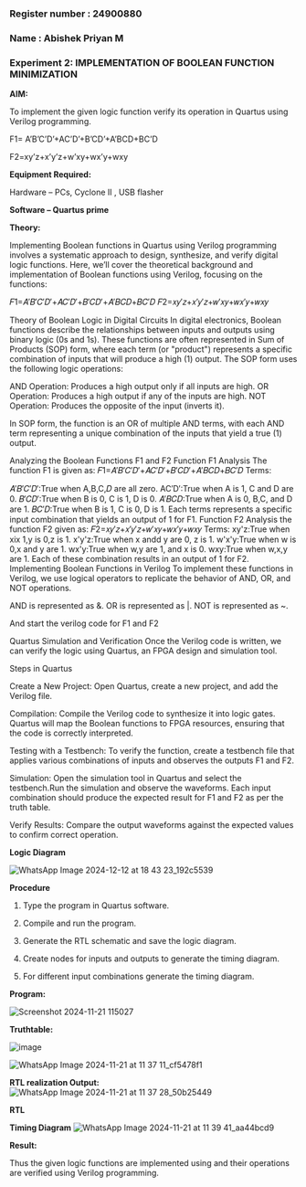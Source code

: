 ### Register number : 24900880
### Name : Abishek Priyan M
### Experiment 2: IMPLEMENTATION OF BOOLEAN FUNCTION MINIMIZATION

**AIM:**

To implement the given logic function verify its operation in Quartus using Verilog programming.

F1= A’B’C’D’+AC’D’+B’CD’+A’BCD+BC’D 

F2=xy’z+x’y’z+w’xy+wx’y+wxy

**Equipment Required:**

Hardware – PCs, Cyclone II , USB flasher

**Software – Quartus prime**

**Theory:**

Implementing Boolean functions in Quartus using Verilog programming involves a systematic approach to design, synthesize, and verify digital logic functions. Here, we’ll cover the theoretical background and implementation of Boolean functions using Verilog, focusing on the functions:

𝐹1=𝐴′𝐵′𝐶′𝐷′+𝐴𝐶′𝐷′+𝐵′𝐶𝐷′+𝐴′𝐵𝐶𝐷+𝐵𝐶′𝐷 𝐹2=𝑥𝑦′𝑧+𝑥′𝑦′𝑧+𝑤′𝑥𝑦+𝑤𝑥′𝑦+𝑤𝑥𝑦

Theory of Boolean Logic in Digital Circuits In digital electronics, Boolean functions describe the relationships between inputs and outputs using binary logic (0s and 1s). These functions are often represented in Sum of Products (SOP) form, where each term (or "product") represents a specific combination of inputs that will produce a high (1) output. The SOP form uses the following logic operations:

AND Operation: Produces a high output only if all inputs are high. OR Operation: Produces a high output if any of the inputs are high. NOT Operation: Produces the opposite of the input (inverts it).

In SOP form, the function is an OR of multiple AND terms, with each AND term representing a unique combination of the inputs that yield a true (1) output.

Analyzing the Boolean Functions F1 and F2 Function F1 Analysis The function F1 is given as: 𝐹1=𝐴′𝐵′𝐶′𝐷′+𝐴𝐶′𝐷′+𝐵′𝐶𝐷′+𝐴′𝐵𝐶𝐷+𝐵𝐶′𝐷 Terms:

𝐴′𝐵′𝐶′𝐷′:True when A,B,C,𝐷 are all zero. AC′D′:True when A is 1, C and D are 0. 𝐵′𝐶𝐷′:True when B is 0, C is 1, D is 0. 𝐴′𝐵𝐶𝐷:True when A is 0, B,C, and D are 1. 𝐵𝐶′𝐷:True when B is 1, C is 0, D is 1. Each terms represents a specific input combination that yields an output of 1 for F1. Function F2 Analysis the function F2 given as: 𝐹2=𝑥𝑦′𝑧+𝑥′𝑦′𝑧+𝑤′𝑥𝑦+𝑤𝑥′𝑦+𝑤𝑥𝑦 Terms: xy'z:True when xix 1,y is 0,z is 1. x'y'z:True when x andd y are 0, z is 1. w'x'y:True when w is 0,x and y are 1. wx'y:True when w,y are 1, and x is 0. wxy:True when w,x,y are 1. Each of these combination results in an output of 1 for F2. Implementing Boolean Functions in Verilog To implement these functions in Verilog, we use logical operators to replicate the behavior of AND, OR, and NOT operations.

AND is represented as &. OR is represented as |. NOT is represented as ~.

And start the verilog code for F1 and F2

Quartus Simulation and Verification Once the Verilog code is written, we can verify the logic using Quartus, an FPGA design and simulation tool.

Steps in Quartus

Create a New Project: Open Quartus, create a new project, and add the Verilog file.

Compilation: Compile the Verilog code to synthesize it into logic gates. Quartus will map the Boolean functions to FPGA resources, ensuring that the code is correctly interpreted.

Testing with a Testbench: To verify the function, create a testbench file that applies various combinations of inputs and observes the outputs F1 and F2.

Simulation: Open the simulation tool in Quartus and select the testbench.Run the simulation and observe the waveforms. Each input combination should produce the expected result for F1 and F2 as per the truth table.

Verify Results: Compare the output waveforms against the expected values to confirm correct operation.

**Logic Diagram**

![WhatsApp Image 2024-12-12 at 18 43 23_192c5539](https://github.com/user-attachments/assets/e853c371-f288-4284-a017-175e56f20d5e)


**Procedure**

1.	Type the program in Quartus software.

2.	Compile and run the program.

3.	Generate the RTL schematic and save the logic diagram.

4.	Create nodes for inputs and outputs to generate the timing diagram.

5.	For different input combinations generate the timing diagram.


**Program:**

![Screenshot 2024-11-21 115027](https://github.com/user-attachments/assets/36056715-5149-42c4-9c5e-ad235c1cb27b)

**Truthtable:**

![image](https://github.com/user-attachments/assets/20453e89-c853-4268-96af-641f6bcd698a)

![WhatsApp Image 2024-11-21 at 11 37 11_cf5478f1](https://github.com/user-attachments/assets/dea62550-6a6e-4266-af5c-1224e8b310d5)



**RTL realization Output:**
![WhatsApp Image 2024-11-21 at 11 37 28_50b25449](https://github.com/user-attachments/assets/e875f7e8-65de-49db-b3c4-21aa39e65297)

**RTL**

**Timing Diagram**
![WhatsApp Image 2024-11-21 at 11 39 41_aa44bcd9](https://github.com/user-attachments/assets/80b7a8bb-1d77-4ad2-bfb1-a20952def3de)

**Result:**

Thus the given logic functions are implemented using and their operations are verified using Verilog programming.

